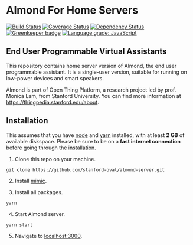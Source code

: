 # Almond For Home Servers

[![Build Status](https://travis-ci.com/stanford-oval/almond-server.svg?branch=master)](https://travis-ci.com/stanford-oval/almond-server) [![Coverage Status](https://coveralls.io/repos/github/stanford-oval/almond-server/badge.svg?branch=master)](https://coveralls.io/github/stanford-oval/almond-server?branch=master) [![Dependency Status](https://david-dm.org/stanford-oval/almond-server/status.svg)](https://david-dm.org/stanford-oval/almond-server) [![Greenkeeper badge](https://badges.greenkeeper.io/stanford-oval/almond-server.svg)](https://greenkeeper.io/) [![Language grade: JavaScript](https://img.shields.io/lgtm/grade/javascript/g/stanford-oval/almond-server.svg?logo=lgtm&logoWidth=18)](https://lgtm.com/projects/g/stanford-oval/almond-server/context:javascript)

## End User Programmable Virtual Assistants

This repository contains home server version of Almond, the end user programmable
assistant. It is a single-user version, suitable for running on low-power
devices and smart speakers.

Almond is part of Open Thing Platform, a research project led by
prof. Monica Lam, from Stanford University.  You can find more
information at <https://thingpedia.stanford.edu/about>.

## Installation

This assumes that you have [node](https://github.com/nodejs/node) and [yarn](https://github.com/yarnpkg/yarn) installed, with at least **2 GB** of available diskspace. Please be sure to be on a **fast internet connection** before going through the installation.

1. Clone this repo on your machine.
```
git clone https://github.com/stanford-oval/almond-server.git
```

2. Install [mimic](https://github.com/MycroftAI/mimic1).

3. Install all packages. 
```
yarn
```

4. Start Almond server.
```
yarn start
```

5. Navigate to [localhost:3000](http://localhost:3000).
